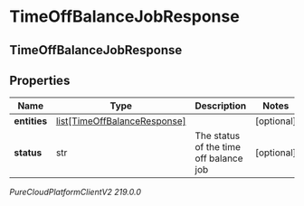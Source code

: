 # TimeOffBalanceJobResponse

## TimeOffBalanceJobResponse

## Properties

|Name | Type | Description | Notes|
|------------ | ------------- | ------------- | -------------|
| **entities** | [list[TimeOffBalanceResponse]](TimeOffBalanceResponse) |  | [optional] |
| **status** | str | The status of the time off balance job | [optional] |



_PureCloudPlatformClientV2 219.0.0_

